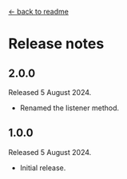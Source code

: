 [← back to readme](README.md)

# Release notes

## 2.0.0
Released 5 August 2024.

* Renamed the listener method.

## 1.0.0
Released 5 August 2024.

* Initial release.